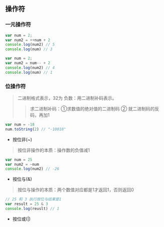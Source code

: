 ## 操作符
### 一元操作符
````js
var num = 2;
var num2 = ++num + 2
console.log(num2) // 5
console.log(num) // 3

var num = 2;
var num2 = num-- + 2
console.log(num2) // 4
console.log(num) // 1
````
### 位操作符
> 二进制格式表示，32为
> 负数：用二进制补码表示。
>    >求二进制补码：①求数值的绝对值的二进制码
>    > ② 就二进制码的反码，再加1
````js
var num = -18
num.toString(2) // "-10010"
````
* 按位非(~)
> 按位非操作的本质：操作数的负值减1
````js
var num = 25
var num2 = ~num
console.log(num2) // -26
````
* 按位与(&)
> 按位与操作的本质：两个数值对应都是1才返回1，否则返回0
````js
// 25 和 3 执行按位与结果是1
var result = 25 & 3
console.log(reuslt) // 1
````
* 按位或(|)
